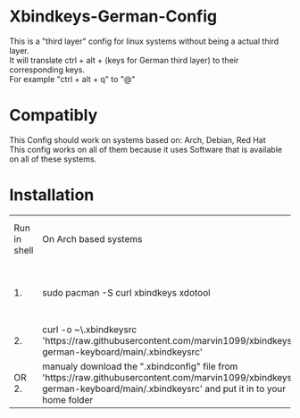 # Xbindkeys-German-Config

This is a "third layer" config for linux systems without being a actual third layer.       
It will translate ctrl + alt + (keys for German third layer) to their corresponding keys.       
For example "ctrl + alt + q" to "@"      

# Compatibly
This Config should work on systems based on: Arch, Debian, Red Hat      
This config works on all of them because it uses Software that is available on all of these systems.

# Installation
<table>
<tr>
<td> Run in shell </td>
<td> On Arch based systems </td> 
<td> On Debian based systems </td> 
<td> On Red Hat based systems </td> 
</tr>
<tr> 
<td> 1. </td>
<td> sudo pacman -S curl xbindkeys xdotool </td> 
<td> sudo apt install curl xbindkeys xdotool </td> 
<td> sudo yum install curl xbindkeys xdotool </td> 
</tr>
<tr> 
<td> 2. </td> 
<td> curl -o ~\.xbindkeysrc 'https://raw.githubusercontent.com/marvin1099/xbindkeys-german-keyboard/main/.xbindkeysrc' </td> 
<td> Same as Arch </td> 
<td> Same as Arch </td> 
</tr>
<tr>
<td> OR 2. </td> 
<td> manualy download the ".xbindconfig" file from 'https://raw.githubusercontent.com/marvin1099/xbindkeys-german-keyboard/main/.xbindkeysrc' and put it in to your home folder </td>
<td> Same as Arch </td> 
<td> Same as Arch </td>  
</tr> 
</table>
